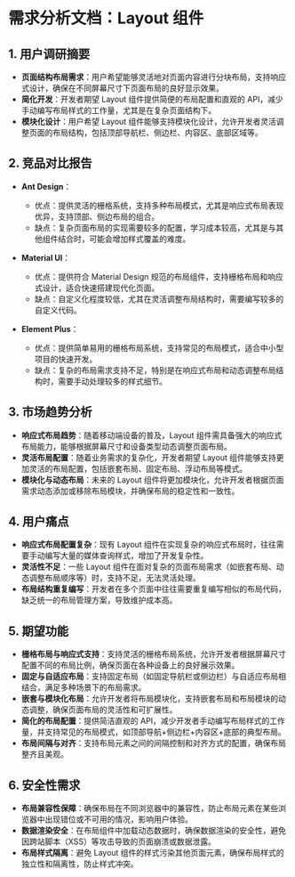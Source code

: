 # 需求分析文档：Layout 组件

## 1. 用户调研摘要
- **页面结构布局需求**：用户希望能够灵活地对页面内容进行分块布局，支持响应式设计，确保在不同屏幕尺寸下页面布局的良好显示效果。
- **简化开发**：开发者期望 Layout 组件提供简便的布局配置和直观的 API，减少手动编写布局样式的工作量，尤其是在复杂页面结构下。
- **模块化设计**：用户希望 Layout 组件能够支持模块化设计，允许开发者灵活调整页面的布局结构，包括顶部导航栏、侧边栏、内容区、底部区域等。

## 2. 竞品对比报告
- **Ant Design**：
  - 优点：提供灵活的栅格系统，支持多种布局模式，尤其是响应式布局表现优异，支持顶部、侧边布局的组合。
  - 缺点：复杂页面布局的实现需要较多的配置，学习成本较高，尤其是与其他组件结合时，可能会增加样式覆盖的难度。

- **Material UI**：
  - 优点：提供符合 Material Design 规范的布局组件，支持栅格布局和响应式设计，适合快速搭建现代化页面。
  - 缺点：自定义化程度较低，尤其在灵活调整布局结构时，需要编写较多的自定义代码。

- **Element Plus**：
  - 优点：提供简单易用的栅格布局系统，支持常见的布局模式，适合中小型项目的快速开发。
  - 缺点：复杂的布局需求支持不足，特别是在响应式布局和动态调整布局结构时，需要手动处理较多的样式细节。

## 3. 市场趋势分析
- **响应式布局趋势**：随着移动端设备的普及，Layout 组件需具备强大的响应式布局能力，能够根据屏幕尺寸和设备类型动态调整页面布局。
- **灵活布局配置**：随着业务需求的复杂化，开发者期望 Layout 组件能够支持更加灵活的布局配置，包括嵌套布局、固定布局、浮动布局等模式。
- **模块化与动态布局**：未来的 Layout 组件将更加模块化，允许开发者根据页面需求动态添加或移除布局模块，并确保布局的稳定性和一致性。

## 4. 用户痛点
- **响应式布局配置复杂**：现有 Layout 组件在实现复杂的响应式布局时，往往需要手动编写大量的媒体查询样式，增加了开发复杂性。
- **灵活性不足**：一些 Layout 组件在面对复杂的页面布局需求（如嵌套布局、动态调整布局顺序等）时，支持不足，无法灵活处理。
- **布局结构重复编写**：开发者在多个页面中往往需要重复编写相似的布局代码，缺乏统一的布局管理方案，导致维护成本高。

## 5. 期望功能
- **栅格布局与响应式支持**：支持灵活的栅格布局系统，允许开发者根据屏幕尺寸配置不同的布局比例，确保页面在各种设备上的良好展示效果。
- **固定与自适应布局**：支持固定布局（如固定导航栏或侧边栏）与自适应布局相结合，满足多种场景下的布局需求。
- **嵌套与模块化布局**：允许开发者将布局模块化，支持嵌套布局和布局模块的动态调整，确保页面布局的灵活性和可扩展性。
- **简化的布局配置**：提供简洁直观的 API，减少开发者手动编写布局样式的工作量，并支持常见的布局模式，如顶部导航+侧边栏+内容区+底部的典型布局。
- **布局间隔与对齐**：支持布局元素之间的间隔控制和对齐方式的配置，确保布局整齐且美观。

## 6. 安全性需求
- **布局兼容性保障**：确保布局在不同浏览器中的兼容性，防止布局元素在某些浏览器中出现错位或不可用的情况，影响用户体验。
- **数据渲染安全**：在布局组件中加载动态数据时，确保数据渲染的安全性，避免因跨站脚本（XSS）等攻击导致的页面崩溃或数据泄露。
- **布局样式隔离**：避免 Layout 组件的样式污染其他页面元素，确保布局样式的独立性和隔离性，防止样式冲突。
